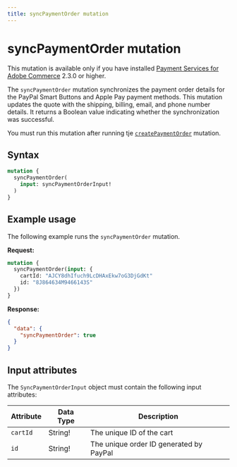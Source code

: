 ```yaml
---
title: syncPaymentOrder mutation
---
```


# syncPaymentOrder mutation

<InlineAlert variant="info" slots="text" />

This mutation is available only if you have installed [Payment Services for Adobe Commerce](https://commercemarketplace.adobe.com/magento-payment-services.html) 2.3.0 or higher.

The `syncPaymentOrder` mutation synchronizes the payment order details for the PayPal Smart Buttons and Apple Pay payment methods. This mutation updates the quote with the shipping, billing, email, and phone number details. It returns a Boolean value indicating whether the synchronization was successful.

You must run this mutation after running tje [`createPaymentOrder`](create-payment-order.md) mutation.

## Syntax

```graphql
mutation {
  syncPaymentOrder(
    input: syncPaymentOrderInput!
  )
}
```

## Example usage

The following example runs the `syncPaymentOrder` mutation.

**Request:**

```graphql
mutation {
  syncPaymentOrder(input: {
    cartId: "AJCY8dhIfuch9LcDHAxEkw7oG3DjGdKt"
    id: "8J864634M9466143S"
  })
}
```

**Response:**

```json
{
  "data": {
    "syncPaymentOrder": true
  }
}
```

## Input attributes

The `SyncPaymentOrderInput` object must contain the following input attributes:

Attribute |  Data Type | Description
--- | --- | ---
`cartId` | String! | The unique ID of the cart
`id` | String! | The unique order ID generated by PayPal
